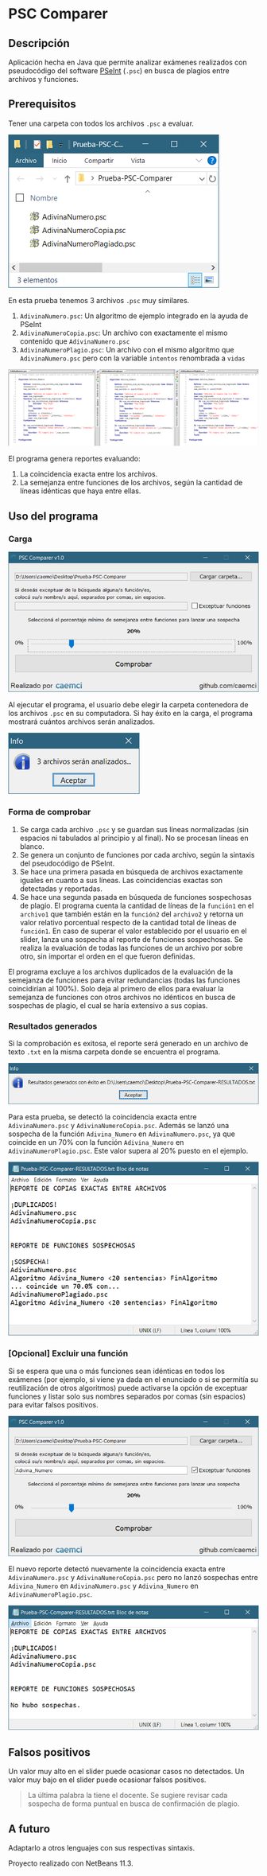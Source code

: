 # PSC Comparer

## Descripción

Aplicación hecha en Java que permite analizar exámenes realizados con pseudocódigo del software [PSeInt](http://pseint.sourceforge.net/) (`.psc`) en busca de plagios entre archivos y funciones.

## Prerequisitos

Tener una carpeta con todos los archivos `.psc` a evaluar.

![Carpeta con los archivos](doc/psc-comparer-doc-1.png)

En esta prueba tenemos 3 archivos `.psc` muy similares.

1. `AdivinaNumero.psc`: Un algoritmo de ejemplo integrado en la ayuda de PSeInt
2. `AdivinaNumeroCopia.psc`: Un archivo con exactamente el mismo contenido que `AdivinaNumero.psc`
3. `AdivinaNumeroPlagio.psc`: Un archivo con el mismo algoritmo que `AdivinaNumero.psc` pero con la variable `intentos` renombrada a `vidas`

![Comparativa entre archivos](doc/psc-comparer-doc-comparativa.png)

El programa genera reportes evaluando:
1. La coincidencia exacta entre los archivos.
2. La semejanza entre funciones de los archivos, según la cantidad de líneas idénticas que haya entre ellas. 

## Uso del programa

### Carga

![Interfaz](doc/psc-comparer-doc-4.png)

Al ejecutar el programa, el usuario debe elegir la carpeta contenedora de los archivos `.psc` en su computadora.
Si hay éxito en la carga, el programa mostrará cuántos archivos serán analizados.

![Éxito en la carga](doc/psc-comparer-doc-3.png)

### Forma de comprobar

1. Se carga cada archivo `.psc` y se guardan sus líneas normalizadas (sin espacios ni tabulados al principio y al final). No se procesan líneas en blanco.
2. Se genera un conjunto de funciones por cada archivo, según la sintaxis del pseudocódigo de PSeInt.
3. Se hace una primera pasada en búsqueda de archivos exactamente iguales en cuanto a sus líneas. Las coincidencias exactas son detectadas y reportadas.
4. Se hace una segunda pasada en búsqueda de funciones sospechosas de plagio. El programa cuenta la cantidad de líneas de la `función1` en el `archivo1` que también están en la `función2` del `archivo2` y retorna un valor relativo porcentual respecto de la cantidad total de líneas de `función1`. En caso de superar el valor establecido por el usuario en el slider, lanza una sospecha al reporte de funciones sospechosas. Se realiza la evaluación de todas las funciones de un archivo por sobre otro, sin importar el orden en el que fueron definidas.
   
El programa excluye a los archivos duplicados de la evaluación de la semejanza de funciones para evitar redundancias (todas las funciones coincidirían al 100%). Solo deja al primero de ellos para evaluar la semejanza de funciones con otros archivos no idénticos en busca de sospechas de plagio, el cual se haría extensivo a sus copias.

### Resultados generados
Si la comprobación es exitosa, el reporte será generado en un archivo de texto `.txt` en la misma carpeta donde se encuentra el programa.

![Éxito](doc/psc-comparer-doc-5.png)

Para esta prueba, se detectó la coincidencia exacta entre `AdivinaNumero.psc` y `AdivinaNumeroCopia.psc`. Además se lanzó una sospecha de la función `Adivina_Numero` en `AdivinaNumero.psc`, ya que coincide en un 70% con la función `Adivina_Numero` en `AdivinaNumeroPlagio.psc`. Este valor supera al 20% puesto en el ejemplo.

![Resultados1](doc/psc-comparer-doc-6.png)

### [Opcional] Excluir una función

Si se espera que una o más funciones sean idénticas en todos los exámenes (por ejemplo, si viene ya dada en el enunciado o si se permitía su reutilización de otros algoritmos) puede activarse la opción de exceptuar funciones y listar solo sus nombres separados por comas (sin espacios) para evitar falsos positivos.

![Éxito](doc/psc-comparer-doc-7.png)

El nuevo reporte detectó nuevamente la coincidencia exacta entre `AdivinaNumero.psc` y `AdivinaNumeroCopia.psc` pero no lanzó sospechas entre `Adivina_Numero` en `AdivinaNumero.psc` y `Adivina_Numero` en `AdivinaNumeroPlagio.psc`.

![Resultados1](doc/psc-comparer-doc-8.png)

## Falsos positivos

Un valor muy alto en el slider puede ocasionar casos no detectados. Un valor muy bajo en el slider puede ocasionar falsos positivos.
> La última palabra la tiene el docente. Se sugiere revisar cada sospecha de forma puntual en busca de confirmación de plagio.

## A futuro

Adaptarlo a otros lenguajes con sus respectivas sintaxis.

Proyecto realizado con NetBeans 11.3.